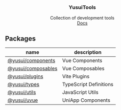 <div align="center">
<h3>YusuiTools</h3>
<span>Collection of development tools</span> 
<br>
<a href="https://soullyoko.github.io/yusui-tools/">Docs</a>
</div>

## Packages

| name                                                                                 | description            |
| ------------------------------------------------------------------------------------ | ---------------------- |
| [@yusui/components](https://soullyoko.github.io/yusui-tools/components/index.html)   | Vue Components         |
| [@yusui/composables](https://soullyoko.github.io/yusui-tools/composables/index.html) | Vue Composables        |
| [@yusui/plugins](https://soullyoko.github.io/yusui-tools/plugins/index.html)         | Vite Plugins           |
| [@yusui/types](https://soullyoko.github.io/yusui-tools/types/index.html)             | TypeScript Definitions |
| [@yusui/utils](https://soullyoko.github.io/yusui-tools/utils/index.html)             | JavaScript Utils       |
| [@yusui/uvue](https://soullyoko.github.io/yusui-tools/uvue/index.html)               | UniApp Components      |
